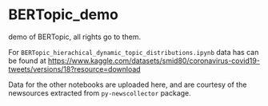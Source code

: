 # BERTopic_demo

demo of BERTopic, all rights go to them. 

For `BERTopic_hierachical_dynamic_topic_distributions.ipynb` data has can be found at https://www.kaggle.com/datasets/smid80/coronavirus-covid19-tweets/versions/18?resource=download


Data for the other notebooks are uploaded here, and are courtesy of the newsources extracted from `py-newscollector` package. 
